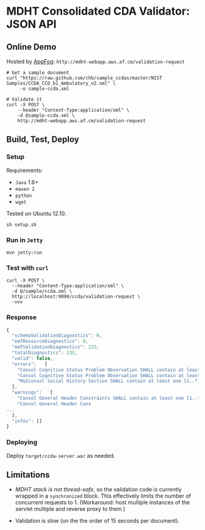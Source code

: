 # MDHT Consolidated CDA Validator: JSON API

## Online Demo
Hosted by [AppFog](http://appfog.com): `http://mdht-webapp.aws.af.cm/validation-request`

```
# Get a sample document
curl "https://raw.github.com/chb/sample_ccdas/master/NIST Samples/CCDA_CCD_b1_Ambulatory_v2.xml" \
     -o sample-ccda.xml

# Validate it
curl -X POST \
    --header "Content-Type:application/xml" \
    -d @sample-ccda.xml \
    http://mdht-webapp.aws.af.cm/validation-request
```

## Build, Test, Deploy

### Setup

Requirements:
* `Java` 1.6+
* `maven 2`
* `python`
* `wget`

Tested on Ubuntu 12.10.

```
sh setup.sh
```


### Run in `Jetty`
```
mvn jetty:run
```

### Test with `curl`
```
curl -X POST \
  --header "Content-Type:application/xml" \
  -d @/sample/ccda.xml \
  http://localhost:9090/ccda/validation-request \
  -vvv 
```

### Response

```javascript
{
  "schemaValidationDiagnostics": 0,
  "emfResourceDiagnostics": 0,
  "emfValidationDiagnostics": 233,
  "totalDiagnostics": 233,
  "valid": false,
  "errors":   [
    "Consol Cognitive Status Problem Observation SHALL contain at least one [1..*] entryRelationship (CONF:14335, CONF:14589, CONF:14352) Contains @typeCode=\"REFR\" REFR, and Contains exactly one [1..1] Caregiver Characteristics (templateId: 2.16.840.1.113883.10.20.22.4.72)",
    "Consol Cognitive Status Problem Observation SHALL contain at least one [1..*] entryRelationship (CONF:14467, CONF:14590, CONF:14468) Contains @typeCode=\"COMP\" COMP, and Contains exactly one [1..1] Assessment Scale Observation (templateId: 2.16.840.1.113883.10.20.22.4.69)",
    "Mu2consol Social History Section SHALL contain at least one [1..*] entry Contains exactly one [1..1] Smoking Status Observation (templateId: 2.16.840.1.113883.10.22.4.78)"
  ],
  "warnings":   [
    "Consol General Header Constraints SHALL contain at least one [1..*] recordTarget (CONF:5266) each SHALL contain exactly one [1..1] patientRole, where  (CONF:5268) patient Role SHALL contain exactly one [1..1] patient, where  (CONF:5283) each SHOULD contain zero or more [0..*] languageCommunication, where  (CONF:5406) languageCommunication SHOULD contain zero or one [0..1] proficiencyLevelCode, where the @code SHALL be selected from ValueSet LanguageAbilityProficiency 2.16.840.1.113883.1.11.12199 STATIC (CONF:9965)",
    "Consol General Header Cons
...
  ],
  "infos": []
}
```

### Deploying
Deploy `target/ccda-server.war` as needed.


## Limitations

* *MDHT stack is not thread-safe*, so the validation code is currently wrapped in
  a `synchronized` block.  This effectively limits the number of concurrent
  requests to 1.  (Workaround: host multiple instances of the servlet multiple
  and reverse proxy to them.)

* Validation is slow (on the the order of 15 seconds per document).

